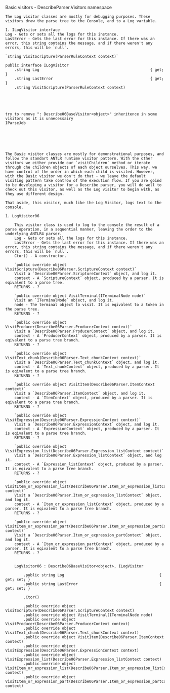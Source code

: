 Basic visitors - DescribeParser.Visitors namespace

	The Log visitor classes are mostly for debugging purposes. These visitors draw the parse tree to the Console, and to a Log variable.
	
	1. ILogVisitor interface
	Log - Gets or sets all the logs for this instance.
	LastError - Gets the last error for this instance. If there was an error, this string contains the message, and if there weren't any errors, this will be `null`.
	
	`string VisitScripture(ParserRuleContext context)`
	
	public interface ILogVisitor
		.string Log 												{ get; }
		.string LastError											{ get; }
		.string VisitScripture(ParserRuleContext context)
	
	
	
	
	
	try to remove ": Describe06BaseVisitor<object>" inheritence in some visitors as it is unnecessairy 
	IParseJob
	
	
	
	
	
	
	The Basic visitor classes are mostly for demonstrational purposes, and follow the standart ANTLR runtime visitor pattern. With the other visitors we either provide our `visitChildren` method or iterate through che children objects of each object ourselves. This way, we have control of the order in which each child is visited. However, with the Basic visitor we don't do that - we leave the default visiting pattern take controw of the execution flow. If you are goind to be developing a visitor for a Describe parser, you will do well to check out this visitor, as well as the Log visitor to begin with, as they use different design.
	
	That aside, this visitor, much like the Log Visitor, logs text to the console.
	
	1. LogVisitor06

		This visitor class is used to log to the console the result of a parse operation, in a sequential manner, leaving the order to the underlying ANTLR4 parser.
		Log - Gets or sets all the logs for this instance.
		LastError - Gets the last error for this instance. If there was an error, this string contains the message, and if there weren't any errors, this will be `null`.
		Ctor() - A constructor.
		
		`public override object VisitScripture(Describe06Parser.ScriptureContext context)`
		Visit a `Describe06Parser.ScriptureContext` object, and log it.
		context - A `ScriptureContext` object, produced by a parser. It is eqivalent to a parse tree.
		RETURNS - ?
		
		`public override object VisitTerminal(ITerminalNode node)`
		Visit an `ITerminalNode` object, and log it.
		node - The terminal object to visit. It is eqivalent to a token in the parse tree.
		RETURNS - ?

		`public override object VisitProducer(Describe06Parser.ProducerContext context)`
		Visit a `Describe06Parser.ProducerContext` object, and log it.
		context - A `ProducerContext` object, produced by a parser. It is eqivalent to a parse tree branch.
		RETURNS - ?
		
		`public override object VisitText_chunk(Describe06Parser.Text_chunkContext context)`
		Visit a `Describe06Parser.Text_chunkContext` object, and log it.
		context - A `Text_chunkContext` object, produced by a parser. It is eqivalent to a parse tree branch.
		RETURNS - ?
		
		`public override object VisitItem(Describe06Parser.ItemContext context)`
		Visit a `Describe06Parser.ItemContext` object, and log it.
		context - A `ItemContext` object, produced by a parser. It is eqivalent to a parse tree branch.
		RETURNS - ?
		
		`public override object VisitExpression(Describe06Parser.ExpressionContext context)`
		Visit a `Describe06Parser.ExpressionContext` object, and log it.
		context - A `ExpressionContext` object, produced by a parser. It is eqivalent to a parse tree branch.
		RETURNS - ?
		
		`public override object VisitExpression_list(Describe06Parser.Expression_listContext context)`
		Visit a `Describe06Parser.Expression_listContext` object, and log it.
		context - A `Expression_listContext` object, produced by a parser. It is eqivalent to a parse tree branch.
		RETURNS - ?
		
		`public override object VisitItem_or_expression_list(Describe06Parser.Item_or_expression_listContext context)`
		Visit a `Describe06Parser.Item_or_expression_listContext` object, and log it.
		context - A `Item_or_expression_listContext` object, produced by a parser. It is eqivalent to a parse tree branch.
		RETURNS - ?
		
		`public override object VisitItem_or_expression_part(Describe06Parser.Item_or_expression_partContext context)`
		Visit a `Describe06Parser.Item_or_expression_partContext` object, and log it.
		context - A `Item_or_expression_partContext` object, produced by a parser. It is eqivalent to a parse tree branch.
		RETURNS - ?
		
		
		LogVisitor06 : Describe06BaseVisitor<object>, ILogVisitor
		
			.public string Log											{ get; set; }
			.public string LastError									{ get; set; }
			
			.Ctor()
			
			.public override object VisitScripture(Describe06Parser.ScriptureContext context)
			.public override object VisitTerminal(ITerminalNode node)
			.public override object VisitProducer(Describe06Parser.ProducerContext context)
			.public override object VisitText_chunk(Describe06Parser.Text_chunkContext context)
			.public override object VisitItem(Describe06Parser.ItemContext context)
			.public override object VisitExpression(Describe06Parser.ExpressionContext context)
			.public override object VisitExpression_list(Describe06Parser.Expression_listContext context)
			.public override object VisitItem_or_expression_list(Describe06Parser.Item_or_expression_listContext context)
			.public override object VisitItem_or_expression_part(Describe06Parser.Item_or_expression_partContext context)